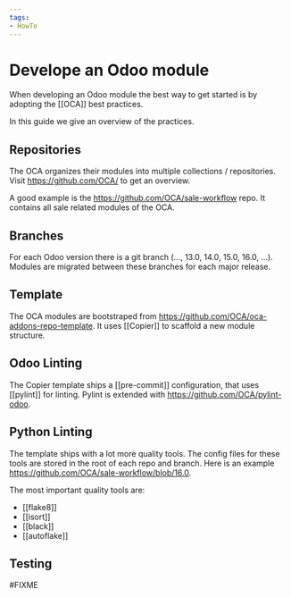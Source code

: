 ```yaml
---
tags:
- HowTo
---
```


# Develope an Odoo module

When developing an Odoo module the best way to get started is by adopting the [[OCA]] best practices.

In this guide we give an overview of the practices.

## Repositories

The OCA organizes their modules into multiple collections / repositories. Visit <https://github.com/OCA/> to get an overview.

A good example is the <https://github.com/OCA/sale-workflow> repo. It contains all sale related modules of the OCA.

## Branches

For each Odoo version there is a git branch (..., 13.0, 14.0, 15.0, 16.0, ...). Modules are migrated between these branches for each major release.

## Template

The OCA modules are bootstraped from <https://github.com/OCA/oca-addons-repo-template>. It uses [[Copier]] to scaffold a new module structure.

## Odoo Linting

The Copier template ships a [[pre-commit]] configuration, that uses [[pylint]] for linting. Pylint is extended with <https://github.com/OCA/pylint-odoo>. 

## Python Linting

The template ships with a lot more quality tools. The config files for these tools are stored in the root of each repo and branch. Here is an example <https://github.com/OCA/sale-workflow/blob/16.0>.

The most important quality tools are:

* [[flake8]]
* [[isort]]
* [[black]]
* [[autoflake]]

## Testing

#FIXME 